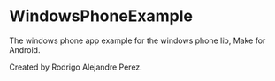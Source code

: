 # WindowsPhoneExample

The windows phone app example for the windows phone lib, Make for Android.

Created by Rodrigo Alejandre Perez.

